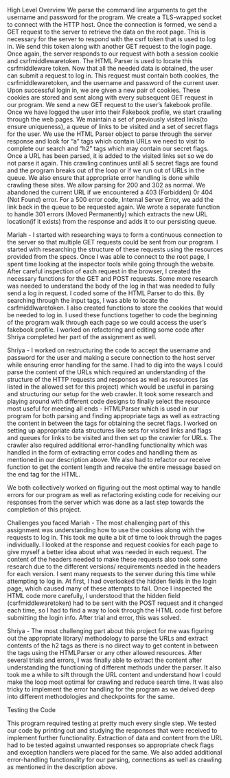

High Level Overview 
We parse the command line arguments to get the username and password for the program. We create a TLS-wrapped socket to connect with the HTTP host. Once the connection is formed, we send a GET request to the server to retrieve the data on the root page. This is necessary for the server to respond with the csrf token that is used to log in. We send this token along with another GET request to the login page. Once again, the server responds to our request with both a session cookie and csrfmiddlewaretoken. The HTML Parser is used to locate this csrfmiddleware token. Now that all the needed data is obtained, the user can submit a request to  log in. This request must contain both cookies, the csrfmiddlewaretoken, and the username and password of the current user. Upon successful login in, we are given a new pair of cookies. These cookies are stored and sent along with every subsequent GET request in our program. We send a new GET request to the user’s fakebook profile. Once we have logged the user into their Fakebook profile, we start crawling through the web pages. We maintain a set of previously visited links(to ensure uniqueness), a queue of links to be visited and a set of secret flags for the user. We use the HTML Parser object to parse through the server response and look for “a” tags which contain URLs we need to visit to complete our search and “h2” tags which may contain our secret flags. Once a URL has been parsed, it is added to the visited links set so we do not parse it again. This crawling continues until all 5 secret flags are found and the program breaks out of the loop or if we run out of URLs in the queue. We also ensure that appropriate error handling is done while crawling these sites. We allow parsing for 200 and 302 as normal. We abandoned the current URL if we encountered a 403 (Forbidden) 0r 404 (Not Found) error. For a 500 error code, Internal Server Error, we add the link back in the queue to be requested again. We wrote a separate function to handle 301 errors (Moved Permanently) which extracts the new URL location(if it exists) from the response and adds it to our persisting queue. 

Mariah - I started with researching ways to form a continuous connection to the server so that multiple GET requests could be sent from our program. I started with researching the structure of these requests using the resources provided from the specs. Once I was able to connect to the root page, I spent time looking at the inspector tools while going through the website. After careful inspection of each request in the browser, I created the necessary functions for the GET and POST requests. Some more research was needed to understand the body of the log in that was needed to fully send a log in request. I coded some of the HTML Parser to do this. By searching through the input tags, I was able to locate the csrfmiddlwaretoken. I also created functions to store the cookies that would be needed to log in. I used these functions together to code the beginning of the program walk through each page so we could access the user’s fakebook profile. I worked on refactoring and editing some code after Shriya completed her part of the assignment as well.



Shriya - I worked on restructuring the code to accept the username and password for the user and making a secure connection to the host server while ensuring error handling for the same. I had to dig into the ways I could parse the content of the URLs which required an understanding of the structure of the HTTP requests and responses as well as resources (as listed in the allowed set for this project) which would be useful in parsing and structuring our setup for the web crawler. It took some research and playing around with different code designs to finally select the resource most useful for meeting all ends - HTMLParser which is used in our program for both parsing and finding appropriate tags as well as extracting the content in between the tags for obtaining the secret flags. I worked on setting up appropriate data structures like sets for visited links and flags and queues for links to be visited and then set up the crawler for URLs. The crawler also required additional error-handling functionality which was handled in the form of extracting error codes and handling them as mentioned in our description above. We also had to refactor our receive function to get the content length and receive the entire message based on the end tag for the HTML.

We both collectively worked on figuring out the most optimal way to handle errors for our program as well as refactoring existing code for receiving our responses from the server which was done as a last step towards the completion of this project.


Challenges you faced
Mariah - The most challenging part of this assignment was understanding how to use the cookies along with the requests to log in. This took me quite a bit of time to look through the pages individually. I looked at the response and request cookies for each page to give myself a better idea about what was needed in each request. The content of the headers needed to make these requests also took some research due to the different versions/ requirements needed in the headers for each version. I sent many requests to the server during this time while attempting to log in. At first, I had overlooked the hidden fields in the login page, which caused many of these attempts to fail. Once I inspected the HTML code more carefully, I understood that the hidden field (csrfmiddlewaretoken) had to be sent with the POST request and it changed each time, so I had to find a way to look through the HTML code first before submitting the login info. After trial and error, this was solved.

Shriya - The most challenging part about this project for me was figuring out the appropriate library/ methodology to parse the URLs and extract contents of the h2 tags as there is no direct way to get content in between the tags using the HTMLParser or any other allowed resources. After several trials and errors, I was finally able to extract the content after understanding the functioning of different methods under the parser. It also took me a while to sift through the URL content and understand how I could make the loop most optimal for crawling and reduce search time. It was also tricky to implement the error handling for the program as we delved deep into different methodologies and checkpoints for the same.


Testing the Code


This program required testing at pretty much every single step. We tested our code by printing out and studying the responses that were received to implement further functionality. Extraction of data and content from the URL had to be tested against unwanted responses so appropriate check flags and exception handlers were placed for the same. We also added additional error-handling functionality for our parsing, connections as well as crawling as mentioned in the description above.
